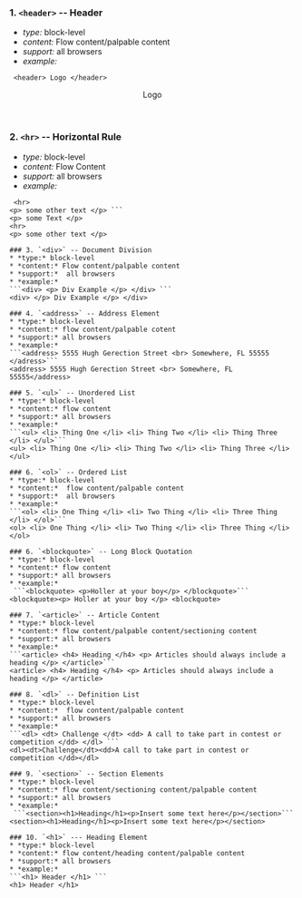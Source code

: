 ### 1. `<header>` -- Header 
* *type:* block-level
* *content:* Flow content/palpable content
* *support:* all browsers
* *example:* 
```
 <header> Logo </header>
```
<header> Logo </header>

### 2. `<hr>` -- Horizontal Rule
* *type:* block-level
* *content:* Flow Content
* *support:* all browsers
* *example:*
``` <p> Some text </p>
 <hr>
<p> some other text </p> ```
<p> some Text </p>
<hr>
<p> some other text </p>

### 3. `<div>` -- Document Division
* *type:* block-level
* *content:* Flow content/palpable content
* *support:*  all browsers
* *example:*
```<div> <p> Div Example </p> </div> ```
<div> </p> Div Example </p> </div>

### 4. `<address>` -- Address Element
* *type:* block-level
* *content:* flow content/palpable cotent
* *support:* all browsers
* *example:*
```<address> 5555 Hugh Gerection Street <br> Somewhere, FL 55555 </adress>```
<address> 5555 Hugh Gerection Street <br> Somewhere, FL 55555</address>

### 5. `<ul>` -- Unordered List
* *type:* block-level
* *content:* flow content
* *support:* all browsers
* *example:*
```<ul> <li> Thing One </li> <li> Thing Two </li> <li> Thing Three </li> </ul>```
<ul> <li> Thing One </li> <li> Thing Two </li> <li> Thing Three </li> </ul>

### 6. `<ol>` -- Ordered List
* *type:* block-level
* *content:*  flow content/palpable content
* *support:*  all browsers
* *example:*
```<ol> <li> One Thing </li> <li> Two Thing </li> <li> Three Thing </li> </ol>```
<ol> <li> One Thing </li> <li> Two Thing </li> <li> Three Thing </li> </ol>

### 6. `<blockquote>` -- Long Block Quotation 
* *type:* block-level
* *content:* flow content
* *support:* all browsers
* *example:*
 ```<blockquote> <p>Holler at your boy</p> </blockquote>```
<blockquote><p> Holler at your boy </p> <blockquote>

### 7. `<article>` -- Article Content
* *type:* block-level
* *content:* flow content/palpable content/sectioning content
* *support:* all browsers
* *example:*
```<article> <h4> Heading </h4> <p> Articles should always include a heading </p> </article>```
<article> <h4> Heading </h4> <p> Articles should always include a heading </p> </article>

### 8. `<dl>` -- Definition List
* *type:* block-level 
* *content:*  flow content/palpable content
* *support:* all browsers
* *example:*
```<dl> <dt> Challenge </dt> <dd> A call to take part in contest or competition </dd> </dl> ```
<dl><dt>Challenge</dt><dd>A call to take part in contest or competition </dd></dl>

### 9. `<section>` -- Section Elements
* *type:* block-level
* *content:* flow content/sectioning content/palpable content
* *support:* all browsers
* *example:*
 ```<section><h1>Heading</h1><p>Insert some text here</p></section>```
<section><h1>Heading</h1><p>Insert some text here</p></section>

### 10. `<h1>` --- Heading Element
* *type:* block-level
* *content:* flow content/heading content/palpable content
* *support:* all browsers
* *example:* 
```<h1> Header </h1> ```
<h1> Header </h1>
